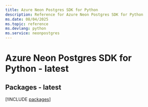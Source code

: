 ```yaml
---
title: Azure Neon Postgres SDK for Python
description: Reference for Azure Neon Postgres SDK for Python
ms.date: 08/04/2025
ms.topic: reference
ms.devlang: python
ms.service: neonpostgres
---
```

# Azure Neon Postgres SDK for Python - latest
## Packages - latest
[!INCLUDE [packages](neon-postgres-index.md)]